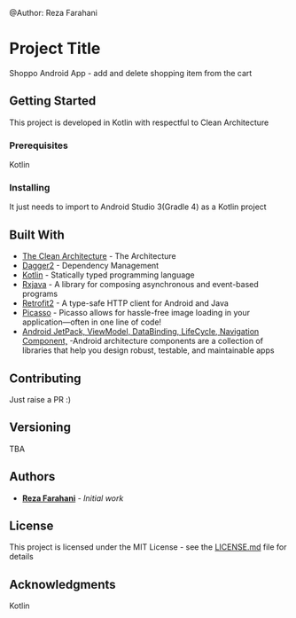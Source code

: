 @Author: Reza Farahani

# Project Title

Shoppo Android App - add and delete shopping item from the cart

## Getting Started

This project is developed in Kotlin with respectful to Clean Architecture

### Prerequisites

Kotlin


### Installing

It just needs to import to Android Studio 3(Gradle 4) as a Kotlin project

## Built With

* [The Clean Architecture](https://8thlight.com/blog/uncle-bob/2012/08/13/the-clean-architecture.html) - The Architecture
* [Dagger2](https://maven.apache.org/) - Dependency Management
* [Kotlin](https://kotlinlang.org/) - Statically typed programming language
* [Rxjava](https://github.com/ReactiveX/RxJava/) - A library for composing asynchronous and event-based programs
* [Retrofit2](http://square.github.io/retrofit/) - A type-safe HTTP client for Android and Java
* [Picasso](https://square.github.io/picasso/) - Picasso allows for hassle-free image loading in your application—often in one line of code!
* [Android JetPack, ViewModel, DataBinding, LifeCycle, Navigation Component,](https://developer.android.com/jetpack) -Android architecture components are a collection of libraries that help you design robust, testable, and maintainable apps

## Contributing

Just raise a PR :)

## Versioning

TBA

## Authors

* **[Reza Farahani](https://www.linkedin.com/in/reza-farahani-7a7bb74b)** - *Initial work* 


## License

This project is licensed under the MIT License - see the [LICENSE.md](LICENSE.md) file for details

## Acknowledgments
Kotlin
